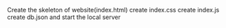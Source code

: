 Create the skeleton of website(index.html)
create index.css
create index.js
create db.json and start the local server
